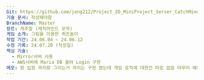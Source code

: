 ```yaml
---
Git: https://github.com/jong212/Project_2D_MiniProject_Server_CatchMind
기술 문서: 작성해야함
BranchName: Master
장르: 캐주얼 (캐치마인드 모작)
게임 소개: 그림을 이용한 퀴즈놀이
작업 기간: 24.06.04 ~ 24.06.12
수정 기록: 24.07.20 (작성일)
핵심 기술:
  - Mirror서버 사용
  - AWS서버에 Maria DB 올려 Login 구현
메모: 방 입장 까지랑 그리는거 까지는 구현 됐는데 게임 로직에 대한건 따로 없음 마무리 해야 함
---
```


